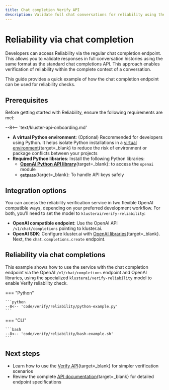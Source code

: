 ```yaml
---
title: Chat completion Verify API
description: Validate full chat conversations for reliability using the kluster.ai chat completion endpoint. Analyze context and detect misinformation.
---
```


# Reliability via chat completion

Developers can access Reliability via the regular chat completion endpoint. This allows you to validate responses in full conversation histories using the same format as the standard chat completions API. This approach enables verification of reliability within the complete context of a conversation.

This guide provides a quick example of how the chat completion endpoint can be used for reliability checks.

## Prerequisites

Before getting started with Reliability, ensure the following requirements are met:

--8<-- 'text/kluster-api-onboarding.md'
- **A virtual Python environment**: (Optional) Recommended for developers using Python. It helps isolate Python installations in a [virtual environment](https://packaging.python.org/en/latest/guides/installing-using-pip-and-virtual-environments/){target=\_blank} to reduce the risk of environment or package conflicts between your projects
- **Required Python libraries**: Install the following Python libraries:
    - [**OpenAI Python API library**](https://pypi.org/project/openai/){target=\_blank}: to access the `openai` module
    - [**`getpass`**](https://pypi.org/project/getpass4/){target=\_blank}: To handle API keys safely


## Integration options

You can access the reliability verification service in two flexible OpenAI compatible ways, depending on your preferred development workflow. For both, you'll need to set the model to `klusterai/verify-reliability`:

- **OpenAI compatible endpoint**: Use the OpenAI API `/v1/chat/completions` pointing to kluster.ai.
- **OpenAI SDK**: Configure kluster.ai with [OpenAI libraries](/verify/openai-compatibility/#configuring-openai-to-use-klusterais-api){target=\_blank}. Next, the `chat.completions.create` endpoint.

## Reliability via chat completions

This example shows how to use the service with the chat completion endpoint via the OpenAI `/v1/chat/completions` endpoint and OpenAI libraries, using the specialized `klusterai/verify-reliability` model to enable Verify reliability check.

=== "Python"

    ```python
    --8<-- 'code/verify/reliability/python-example.py'
    ```

=== "CLI"

    ```bash
    --8<-- 'code/verify/reliability/bash-example.sh'
    ```

## Next steps

- Learn how to use the [Verify API](/verify/reliability/verify-api/){target=\_blank} for simpler verification scenarios
- Review the complete [API documentation](/api-reference/reference/#/http/api-endpoints/realtime/v1-verify-reliability-post){target=\_blank} for detailed endpoint specifications

